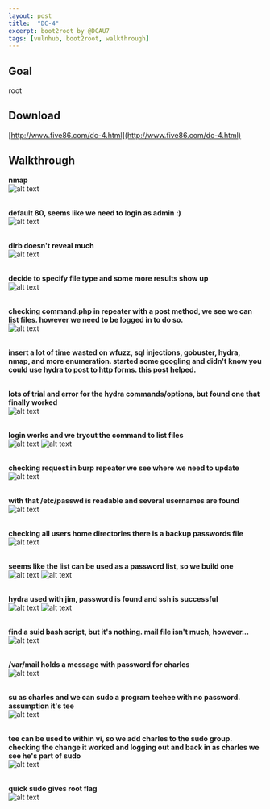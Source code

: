 ```yaml
---
layout: post
title:  "DC-4"
excerpt: boot2root by @DCAU7
tags: [vulnhub, boot2root, walkthrough]
---
```


## Goal #
root

## Download #
[http://www.five86.com/dc-4.html](http://www.five86.com/dc-4.html)

## Walkthrough #

**nmap**
<br>![alt text](../vulnhub/DC-4/nmap.png)
<br><br>

**default 80, seems like we need to login as admin :)**
<br>![alt text](../vulnhub/DC-4/default80.png)
<br><br>

**dirb doesn't reveal much**
<br>![alt text](../vulnhub/DC-4/dirb1.png)
<br><br>

**decide to specify file type and some more results show up**
<br>![alt text](../vulnhub/DC-4/dirb2.png)
<br><br>

**checking command.php in repeater with a post method, we see we can list files.  however we need to be logged in to do so.**
<br>![alt text](../vulnhub/DC-4/command.png)
<br><br>

**insert a lot of time wasted on wfuzz, sql injections, gobuster, hydra, nmap, and more enumeration.  started some googling and didn't know you could use hydra to post to http forms. this [post](https://blog.dewhurstsecurity.com/2013/04/17/http-form-password-brute-forcing-the-need-for-speed.html) helped.**<br><br>

**lots of trial and error for the hydra commands/options, but found one that finally worked**
<br>![alt text](../vulnhub/DC-4/hydra.png)
<br><br>

**login works and we tryout the command to list files**
<br>![alt text](../vulnhub/DC-4/logincommand.png)
![alt text](../vulnhub/DC-4/commandrun.png)
<br><br>

**checking request in burp repeater we see where we need to update**
<br>![alt text](../vulnhub/DC-4/burpcommand.png)
<br><br>

**with that /etc/passwd is readable and several usernames are found**
<br>![alt text](../vulnhub/DC-4/etcpasswd.png)
<br><br>

**checking all users home directories there is a backup passwords file**
<br>![alt text](../vulnhub/DC-4/lshome.png)
<br><br>

**seems like the list can be used as a password list, so we build one**
<br>![alt text](../vulnhub/DC-4/oldpass.png)
![alt text](../vulnhub/DC-4/jimpass.png)
<br><br>

**hydra used with jim, password is found and ssh is successful**
<br>![alt text](../vulnhub/DC-4/hydrajim.png)
![alt text](../vulnhub/DC-4/sshjim.png)
<br><br>

**find a suid bash script, but it's nothing.  mail file isn't much, however...**
<br>![alt text](../vulnhub/DC-4/jimhome.png)
<br><br>

**/var/mail holds a message with password for charles**
<br>![alt text](../vulnhub/DC-4/jimmail.png)
<br><br>

**su as charles and we can sudo a program teehee with no password.  assumption it's tee**
<br>![alt text](../vulnhub/DC-4/viteehee.png)
<br><br>

**tee can be used to within vi, so we add charles to the sudo group.  checking the change it worked and logging out and back in as charles we see he's part of sudo**
<br>![alt text](../vulnhub/DC-4/charlesgroup.png)
<br><br>

**quick sudo gives root flag**
<br>![alt text](../vulnhub/DC-4/rootflag.png)
<br><br>
